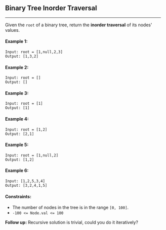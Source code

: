 ## Binary Tree Inorder Traversal
---

Given the `root` of a binary tree, return the **inorder traversal** of its nodes' values.

#### Example 1:
```
Input: root = [1,null,2,3]
Output: [1,3,2]
```

#### Example 2:
```
Input: root = []
Output: []
```

#### Example 3:
```
Input: root = [1]
Output: [1]
```

#### Example 4:
```
Input: root = [1,2]
Output: [2,1]
```

#### Example 5:
```
Input: root = [1,null,2]
Output: [1,2]
```

#### Example 6:
```
Input: [1,2,5,3,4]
Output: [3,2,4,1,5]
```

#### Constraints:

* The number of nodes in the tree is in the range `[0, 100]`.
* `-100 <= Node.val <= 100`

**Follow up:** Recursive solution is trivial, could you do it iteratively?

